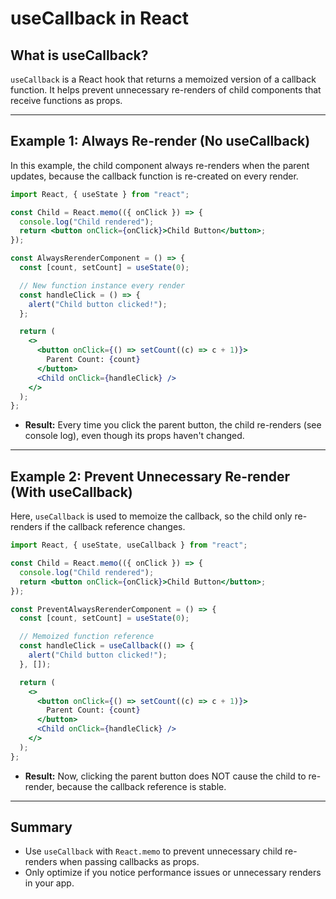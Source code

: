 # useCallback in React

## What is useCallback?

`useCallback` is a React hook that returns a memoized version of a callback function. It helps prevent unnecessary re-renders of child components that receive functions as props.

---

## Example 1: Always Re-render (No useCallback)

In this example, the child component always re-renders when the parent updates, because the callback function is re-created on every render.

```jsx
import React, { useState } from "react";

const Child = React.memo(({ onClick }) => {
  console.log("Child rendered");
  return <button onClick={onClick}>Child Button</button>;
});

const AlwaysRerenderComponent = () => {
  const [count, setCount] = useState(0);

  // New function instance every render
  const handleClick = () => {
    alert("Child button clicked!");
  };

  return (
    <>
      <button onClick={() => setCount((c) => c + 1)}>
        Parent Count: {count}
      </button>
      <Child onClick={handleClick} />
    </>
  );
};
```

- **Result:** Every time you click the parent button, the child re-renders (see console log), even though its props haven't changed.

---

## Example 2: Prevent Unnecessary Re-render (With useCallback)

Here, `useCallback` is used to memoize the callback, so the child only re-renders if the callback reference changes.

```jsx
import React, { useState, useCallback } from "react";

const Child = React.memo(({ onClick }) => {
  console.log("Child rendered");
  return <button onClick={onClick}>Child Button</button>;
});

const PreventAlwaysRerenderComponent = () => {
  const [count, setCount] = useState(0);

  // Memoized function reference
  const handleClick = useCallback(() => {
    alert("Child button clicked!");
  }, []);

  return (
    <>
      <button onClick={() => setCount((c) => c + 1)}>
        Parent Count: {count}
      </button>
      <Child onClick={handleClick} />
    </>
  );
};
```

- **Result:** Now, clicking the parent button does NOT cause the child to re-render, because the callback reference is stable.

---

## Summary

- Use `useCallback` with `React.memo` to prevent unnecessary child re-renders when passing callbacks as props.
- Only optimize if you notice performance issues or unnecessary renders in your app.
